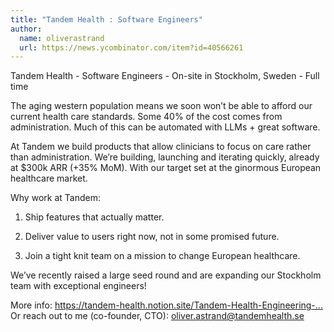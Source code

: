 ```yaml
---
title: "Tandem Health : Software Engineers"
author:
  name: oliverastrand
  url: https://news.ycombinator.com/item?id=40566261
---
```

Tandem Health - Software Engineers - On-site in Stockholm, Sweden - Full time

The aging western population means we soon won’t be able to afford our current health care standards. Some 40% of the cost comes from administration. Much of this can be automated with LLMs + great software.

At Tandem we build products that allow clinicians to focus on care rather than administration. We’re building, launching and iterating quickly, already at $300k ARR (+35% MoM). With our target set at the ginormous European healthcare market.

Why work at Tandem:

1. Ship features that actually matter.

2. Deliver value to users right now, not in some promised future.

3. Join a tight knit team on a mission to change European healthcare.

We’ve recently raised a large seed round and are expanding our Stockholm team with exceptional engineers!

More info: <a href="https:&#x2F;&#x2F;tandem-health.notion.site&#x2F;Tandem-Health-Engineering-f6e1069824374189a8f060fe1968bdfc?pvs=4" rel="nofollow">https:&#x2F;&#x2F;tandem-health.notion.site&#x2F;Tandem-Health-Engineering-...</a>
Or reach out to me (co-founder, CTO): oliver.astrand@tandemhealth.se
